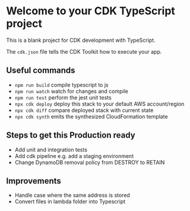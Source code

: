 # Welcome to your CDK TypeScript project

This is a blank project for CDK development with TypeScript.

The `cdk.json` file tells the CDK Toolkit how to execute your app.

## Useful commands

* `npm run build`   compile typescript to js
* `npm run watch`   watch for changes and compile
* `npm run test`    perform the jest unit tests
* `npx cdk deploy`  deploy this stack to your default AWS account/region
* `npx cdk diff`    compare deployed stack with current state
* `npx cdk synth`   emits the synthesized CloudFormation template

## Steps to get this Production ready
- Add unit and integration tests
- Add cdk pipeline e.g. add a staging environment
- Change DynamoDB removal policy from DESTROY to RETAIN

## Improvements
- Handle case where the same address is stored
- Convert files in lambda folder into Typescript